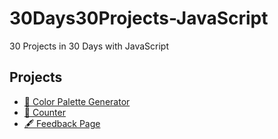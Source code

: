 # 30Days30Projects-JavaScript
30 Projects in 30 Days with JavaScript

## Projects
- [🌈 Color Palette Generator](https://colooro.netlify.app/)
- [🔢 Counter](https://counteer.netlify.app/)
- [🖋️ Feedback Page]()
